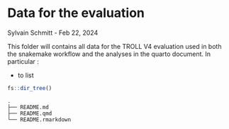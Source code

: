 # Data for the evaluation
Sylvain Schmitt -
Feb 22, 2024

This folder will contains all data for the TROLL V4 evaluation used in
both the snakemake workflow and the analyses in the quarto document. In
particular :

- to list

``` r
fs::dir_tree()
```

    .
    ├── README.md
    ├── README.qmd
    └── README.rmarkdown
